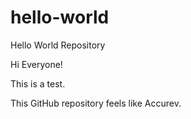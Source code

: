 # hello-world
Hello World Repository

Hi Everyone!

This is a test.

This GitHub repository feels like Accurev.
